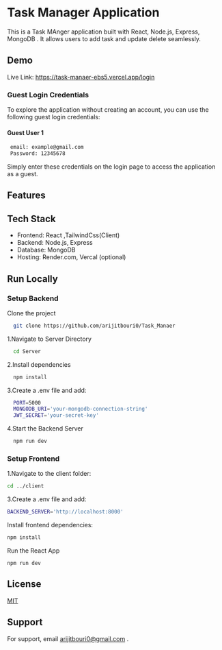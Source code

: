 
# Task Manager Application


This is a Task MAnger application built with React, Node.js, Express, MongoDB . It allows users to add task and update delete seamlessly.


## Demo
Live Link:
https://task-manaer-ebs5.vercel.app/login

### Guest Login Credentials
To explore the application without creating an account, you can use the following guest login credentials:

#### Guest User 1
```bash
 email: example@gmail.com
 Password: 12345678
```
Simply enter these credentials on the login page to access the application as a guest.

## Features


## Tech Stack

- Frontend: React ,TailwindCss(Client)
- Backend: Node.js, Express
- Database: MongoDB 
- Hosting: Render.com, Vercal (optional)


## Run Locally

### Setup Backend

Clone the project

```bash
  git clone https://github.com/arijitbouri0/Task_Manaer

```

1.Navigate to Server Directory
```bash
  cd Server
```

2.Install dependencies
```bash
  npm install
```

3.Create a .env file and add:
```bash
  PORT=5000
  MONGODB_URI='your-mongodb-connection-string'
  JWT_SECRET='your-secret-key'
```

4.Start the Backend Server
```bash
  npm run dev
```
### Setup Frontend

1.Navigate to the client folder:
```bash
cd ../client
```

3.Create a .env file and add:
```bash
BACKEND_SERVER='http://localhost:8000'
```

Install frontend dependencies:
```bash
npm install
```

Run the React App
```
npm run dev
```
## License

[MIT](https://choosealicense.com/licenses/mit/)


## Support

For support, email arijitbouri0@gmail.com .

